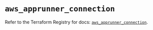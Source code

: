 # `aws_apprunner_connection`

Refer to the Terraform Registry for docs: [`aws_apprunner_connection`](https://registry.terraform.io/providers/hashicorp/aws/5.78.0/docs/resources/apprunner_connection).
